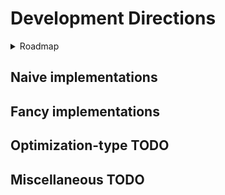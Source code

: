 # Development Directions

<details>
   <summary>Roadmap</summary>
   
## Roadmap
### Version 0.00.1 - the very beginning

- [x] System instantiation for a generic method and object
- [x] Generic methods, structures, and types to establish an architecture --grtting there
- [x] Separated Testing module
- [x] Generation of a simulation system from generic generator functions
- [x] Generic simulation
- [x] Profiling of a generic simulation and the MDInput?
- [x] Invert generate_object and collect_objects to reduce allocations and prevent having to write messy ass logic that collates elements of object into vectors of object_collection
- [x] Lewrn how to initialize objectCollections in 1 step where they are initialized  and the method of filling is dependent on the type of object, not the collection.
- [x] I think maybe i should not break out the logic for generateposition from collect_objects because doing so might be annoying?
- [x] Threads.@spawn velocityfill position fill ---- that's excessive, no
- [x] Get rid of GenericCollector, toss it into the GenericSystem? No, it's just an initialization. But can pull the initial number of atoms from MDInput


### Version 0.00.2 - foundations

- [x] From initialization of a genericObjectCollection, or the function call of a simulation, generate a pairlist of every unique pair. Hoepfully design this function to be extensible to any number of unique groupings, rather than only pairs -- yes but only with a library
- [x] Vectorize unique pairs, just for shits, giggles,  and curiosity testing? --- no, julian for loops may be faster than vectorized process
- [x] Refactor of GenericObjectCollection and functions to be a single array filled with typed arrays as fields, rather than an object with several attached arrays, so more continuity in data --- no, StructArrays.jl doesnt work or doesnt make sense to me
- [x] Following GOC Refactor,  consider if math should be done on the arrays of GenericObjectCollection, or if the values at start should be copied to smaller arrays that contain only the details pertinent to a given calculation. For now, i think no. It shouldnt be too much of a fuss to create a memory minimal version later, one that copies and cuts out unrelevant information for the sake of parallelization
- [x] Use DataFrames or another package (https://discourse.julialang.org/t/matrix-column-row-labelling/84064/3) for the purpose of assigning labels to the arrays of ObJectCollection, so that code can either call the right subfield by name or by index, rather than index alone and depending on the user to intuit the right name
- [x] Get the docs working
- [x] Get a commentaries/notes doc going in the docs pages. Maybe blog style
- [x] Microbenchmarking of the old genericobjectvollection vs the dataframe one and whether simulate! needs to have the coords and vectors extracted out of it
- [x] Implementstion of a lennard jones potential for generi. Particles
- [x] In simulate!, before the step iterator, we need a section to precalculate values and initialize vectors ---- ??, they are already initialized, weirdo
- [x] To gnericobjectcolelction add radius vector, potential, force
- [x] NaivePairlist algorithm
- [x] Modify the nested logger function by passing it each local variable that it needs to use
- [x] Add a pruner to positions for ones too close at initialization
- [x] Make the pruner time stable
- [x] Set makie work craft into its own module so we dont ask the guthub action to precompile NaiveDynamics when it doesnt have a visualization routine
- [x] Why does ci.yml exist? What does it aim to do? ~run the test package, boss
- [x] Change ci.yml to avoid indicating OS interoperability
- [x] Cutdown on the slop in Simulator
- [x] develop independent methods for MVec  until and unless nonindexable SVec's start winning
- [] improve naming for Vec3D and Stat(ic)?Vec3D
- [x] NaiveLennardJones based on MVec
- [x] NaiveCoulomb based on MVec
- [x] Naive Logging and storage of data as a text file by snapshotting the whole struct~~
- [x] change structuring, so that the object collection is not nested within misc structs
      get rid of the name pile at the start of simulate!()
      simulate takes 3 arguments, a collector, a collection, and the simSpecs, where type dispatch is based around the type of the SimSpecs, if it is a VerletVel or otherwise integrator
      add documentation to describe the arguments for simulate!(), as objectcollection will be shortened to sys, collector to clct and simulationspecification will just be spec
- [x] update simulate!() and object collection so that the force is the force of the current step, so that for a logg of position and force, the listed force sum is the force that (along with velocity and other methods) that caused the particles to change positions between the previous step and the current step
- [x] get rid of dumloop_product!() as it is just an unnecessary composite of larger pieces
- [x] GLMakie integration and MP4 deliverable for data analysis
- [x] add temperature rescaling to catch molecules that suddenly acquire an obscene velocity. Side effect: now only these super fast pairs have any velocity left over
- [x] fix bugs that cause particles to exit the box
- [x] fix bugs that cause unnecessary allocations in VelVer
- [x] notice that a simulation records n_steps + 1 position sets, when trying using frameintervals of 10s, have to shift the value by 1



### Version 0.00.3 - towards a half formal repository
- [x] fix broken performance by tuple allocation hell, consider switching pairslist to an MVector for values overwrite or trying named tuple shenanigans?
- [] fix velocity rescaling / substitute with alternative method. fix behavior of interactions and parameterization in order to prevent crazy molecular behavior
- [x] force LJ may not work correctly. I might have just broken it, but i am uncertain that it correctly calculates the component forces, isntead of just assigning the overall force to each dimension, or something else entirely! ----- TENTATIVELY FIXED, pairslist was messed up generating NaNs and also not doing anything
- [] abstract away force computations

- [x] fix broken update_pairslist


- [] Improve design of the Logger to be compatible with makie
- [x] Github work flow for a private uhh workspace
- [x] Github based integrations of the code at start and endpoints
- [] Figure out how to start getting test coverage and using formal unit testing procedures
- [x] Wrap custome types in functions so that a user can call a function and assign labeled arguments (eg "duration=10"), rather than having nameless and ordered fields
- [] These wrapper functions may also contain side logic for checking inputs are correct as well as the actual logic to be done on the particular system, as shown in Molly.setup
- [] Output logfile with modification of the set up routine to allow the user to add in a place and a type of output, but defaulting to a generic
- [x] Random generation for each component. Check that this works
- [] Aqua.jl
- [] Consider putting in architecture to read data from input files so we can test coverage with fixed values and analyze for changes with feature development.


- [] check the naive unique pairs function for correctness. I was kinda just throwing stuff at a wall to see if it worked
- [] fix precision selection so the precision can be selected by user exactly one time and is persistent throughout.
- [] Get test coverage working and automated with each commit
- [] Fix position recording so that the simulation can be logged for a user specified number of runs
- [] add ```simulate!()``` resolution so that the system can log the last few steps, if the last step does not trigger a logging of the chunk
- [x] fix bug in simulation recorder where the chunk_index has to be updated inside the for each step loop. when placed inside the record_simulation if statement, then the value will be reset by simulate!() to it's initial definition value each step, even if the place where the value was defined as '2' sits outside of the stepper loop. this could be automagically fixed when we move to more direct function arguments rather than the equivalency pile up top.
- [] fix velocity verlet to prevent velocity from depreciating for no reason. most likely, the velocity values are being overwritten by intermediates, which are based on forces. as forces tend to zero, so shall intermediates and velocities. or the force is just whacked up. not sure!
- [x] use for each map!() for all instances of IntermediateVector = DataVector
- [x] allow record_video() to have user input for the frame recording interval. do this by pushing every multiple of frameInterval to the positions vector
- [] add additional user-fill parameters types for each force, separately to the sim spec
- [] make these userfill parameters easy to fill in, for name awareness of each paremter
      by having a function of the same name fxn(; param, param, param, defaultparam=1)


### Version 0.00.4 - feature extensions
- [] Refine functions , ex: sigma6th and sigma12 should be calculated prior to simulation for each unique radius of objects in our objectcollection --- lord willing the compiler will do this at compile time, but i trust nothing and no one.
- [] Improve the boundary_reflect!() in some way to either reduce frequency of checking (pair list), use an aligned array(s) to broadcast that checks in a single statement rather than 6 if statements, convert wall actions into a potential,something else, or all of the above. At leat make it Naive+ rather than just Naive.
- [] Research how boundary conditions are set so as to avoid assessing the value of every particle to see if it exists in the box or not at each time step
- [] optimize naive implementations so that they dont endlessly allocate temporary values and obtain pre-allocated overwrite spaces prior to entering the for-each-step loop
- [] maybe even create a few fancy implementations or Naive+ Naive++ 
- [] integrate tree based neighbor finding
- [] modify the makie extension with the advice posted on their documentation https://docs.makie.org/stable/explanations/recipes#Full-recipes-with-the-@recipe-macro
- [] fix makie extension so that I don't have to load in GLMakie and all of it's dependencies every single time.
- [] fix up collection.current step and how it is updated inside of simulate!(). it is silly to have to allocate a vector filled with the same data point for each particle at every step. But also, is it really a big deal?
- [] organize helpGwen.md
- [] test out and redevelop struct of arrays of arrays for the Log of ObjectCollections and get a write up on how it's going. it went poorly last time and I am not certain why and I would have to manually search the diary to see if I wrote anything. and maybe i wrote nothign
- [] integrate the julian testing packages as part of a refactor to make naming consistent but also make it easier. for instance, I keep mispelling simLog as simlog when simlog works absolutely fine and syslog might make more sense. or just log.
- [] fix documentation syntax so that documenter.jl transforms the markdown correctly
- [] extend zero() so that it works correctly for a Vec3D and we simpl.ify the zeroing of forces before new calculations
- [] think about how pairwise forces codes have common-boilerplate, can this be abstracted away?
- [] spread package into more files, reduce code weight on each file (.5 instead?)
- [] modify LJ potential of random run to have a sigma and epsilon for each particle
- [] user requestable plots with generic generation method - so we can track the position of particle i throughout a sim, or the mean velocity for a specific duration range and assume these are pictures generated in the local directory as the file that created them
- [] Logging of velocity and position (and any other dynamic property) at a selectable interval

### Version 0.00.5

- [] Momentum calculations for particles of a selectable and variable radius radius so they bounce against each other for Newtonian-based simulation
- [] Makie rendering / Refactor Makie extension to depict the variable radii of the particles
- [] Measure energy conservation, explore how it evolves
- [] Analyze how to improve the oneloop simulation, write-up in devdiary, investigate why allocation crazy
- [] By lazyarrays?
- [] By ArrayFire, non julian kernel abstraction library?
- [] By replacing GenericObjColl with a vector of Tuples that contain alll of the information? Maintain broadcasting functionality by a vector of tuples of numbers, M/SVectors of numbers, and strings
Version
- [] Should the component forces LJ, Coulomb etc. be dumped at the very end of each step, given that they are completely recomputed in the next step based on the old situation, rather than additive?
- [] why do particles tend to have velocity almost mostly in the z-direction?
- [] parameterization processing / case study report for relative box size, particle interaction radii and magnitude, temperature, temporal resolution ?


### Version 0.01

- [x] Changename from NaiveMD to NaiveDynamics
- [] System initialization from an input file, from a hand constructed input
- [] Definition of a simple particle
- [x] Velocity verlet-based calcuation of stepwise forces, velocities, and positions
- [x] Modeling of spheroids with a lennard jones potential
- [] Particle in a well simulation where the box does something based on the particles being equal or less than a constant distance too close to the wall
- [] Render spheres bouncing against each other in a prism

### Version 0.02

- [] Naive construction of required and assumed unit definitions or importation of unitful.jl for Atom and AtomCollection
- []

</details>

## Naive implementations

## Fancy implementations

## Optimization-type TODO

## Miscellaneous TODO
